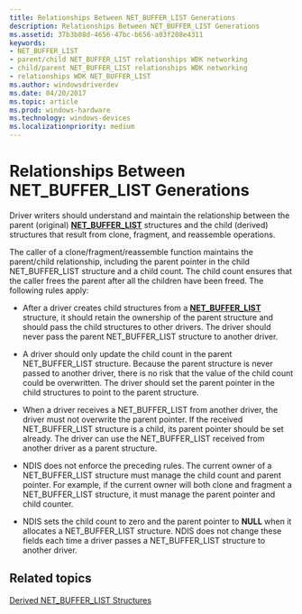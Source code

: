 ```yaml
---
title: Relationships Between NET_BUFFER_LIST Generations
description: Relationships Between NET_BUFFER_LIST Generations
ms.assetid: 37b3b08d-4656-47bc-b656-a03f208e4311
keywords:
- NET_BUFFER_LIST
- parent/child NET_BUFFER_LIST relationships WDK networking
- child/parent NET_BUFFER_LIST relationships WDK networking
- relationships WDK NET_BUFFER_LIST
ms.author: windowsdriverdev
ms.date: 04/20/2017
ms.topic: article
ms.prod: windows-hardware
ms.technology: windows-devices
ms.localizationpriority: medium
---
```


# Relationships Between NET\_BUFFER\_LIST Generations





Driver writers should understand and maintain the relationship between the parent (original) [**NET\_BUFFER\_LIST**](https://msdn.microsoft.com/library/windows/hardware/ff568388) structures and the child (derived) structures that result from clone, fragment, and reassemble operations.

The caller of a clone/fragment/reassemble function maintains the parent/child relationship, including the parent pointer in the child NET\_BUFFER\_LIST structure and a child count. The child count ensures that the caller frees the parent after all the children have been freed. The following rules apply:

-   After a driver creates child structures from a [**NET\_BUFFER\_LIST**](https://msdn.microsoft.com/library/windows/hardware/ff568388) structure, it should retain the ownership of the parent structure and should pass the child structures to other drivers. The driver should never pass the parent NET\_BUFFER\_LIST structure to another driver.

-   A driver should only update the child count in the parent NET\_BUFFER\_LIST structure. Because the parent structure is never passed to another driver, there is no risk that the value of the child count could be overwritten. The driver should set the parent pointer in the child structures to point to the parent structure.

-   When a driver receives a NET\_BUFFER\_LIST from another driver, the driver must not overwrite the parent pointer. If the received NET\_BUFFER\_LIST structure is a child, its parent pointer should be set already. The driver can use the NET\_BUFFER\_LIST received from another driver as a parent structure.

-   NDIS does not enforce the preceding rules. The current owner of a NET\_BUFFER\_LIST structure must manage the child count and parent pointer. For example, if the current owner will both clone and fragment a NET\_BUFFER\_LIST structure, it must manage the parent pointer and child counter.

-   NDIS sets the child count to zero and the parent pointer to **NULL** when it allocates a NET\_BUFFER\_LIST structure. NDIS does not change these fields each time a driver passes a NET\_BUFFER\_LIST structure to another driver.

## Related topics


[Derived NET\_BUFFER\_LIST Structures](derived-net-buffer-list-structures.md)

 

 






